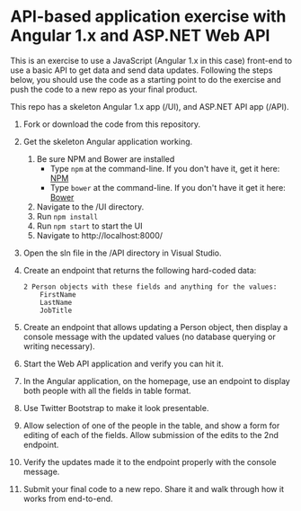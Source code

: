 # API-based application exercise with Angular 1.x and ASP.NET Web API 

This is an exercise to use a JavaScript (Angular 1.x in this case) front-end to use a basic API to get data and send data updates. Following the steps below, you should use the code as a starting point to do the exercise and push the code to a new repo as your final product.

This repo has a skeleton Angular 1.x app (/UI), and ASP.NET API app (/API). 

1. Fork or download the code from this repository.
1. Get the skeleton Angular application working.
    1. Be sure NPM and Bower are installed
        * Type `npm` at the command-line. If you don't have it, get it here: [NPM](https://www.npmjs.org/)
        * Type `bower` at the command-line. If you don't have it get it here: [Bower](http://bower.io/)
    1. Navigate to the /UI directory.
    1. Run `npm install`
    1. Run `npm start` to start the UI 
    1. Navigate to http://localhost:8000/

1. Open the sln file in the /API directory in Visual Studio. 
1. Create an endpoint that returns the following hard-coded data:

    ```
    2 Person objects with these fields and anything for the values:
        FirstName
        LastName
        JobTitle
    ```
1. Create an endpoint that allows updating a Person object, then display a console message with the updated values (no database querying or writing necessary).
1. Start the Web API application and verify you can hit it. 
1. In the Angular application, on the homepage, use an endpoint to display both people with all the fields in table format. 
1. Use Twitter Bootstrap to make it look presentable.
1. Allow selection of one of the people in the table, and show a form for editing of each of the fields. Allow submission of the edits to the 2nd endpoint. 
1. Verify the updates made it to the endpoint properly with the console message.  
1. Submit your final code to a new repo. Share it and walk through how it works from end-to-end.

